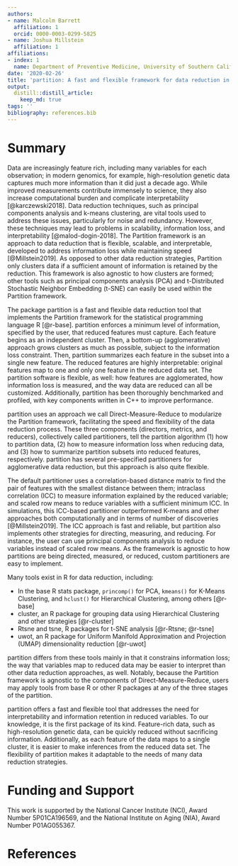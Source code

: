 ```yaml
---
authors:
- name: Malcolm Barrett
  affiliation: 1
  orcid: 0000-0003-0299-5825
- name: Joshua Millstein
  affiliation: 1
affiliations:
- index: 1
  name: Department of Preventive Medicine, University of Southern California
date: '2020-02-26'
title: 'partition: A fast and flexible framework for data reduction in R'
output:
  distill::distill_article:
    keep_md: true
tags: ''
bibliography: references.bib
---
```




# Summary 

Data are increasingly feature rich, including many variables for each observation; in modern genomics, for example, high-resolution genetic data captures much more information than it did just a decade ago. While improved measurements contribute immensely to science, they also increase computational burden and complicate interpretability [@karczewski2018]. Data reduction techniques, such as principal components analysis and k-means clustering, are vital tools used to address these issues, particularly for noise and redundancy. However, these techniques may lead to problems in scalability, information loss, and interpretability [@malod-dogin-2018]. The Partition framework is an approach to data reduction that is flexible, scalable, and interpretable, developed to address information loss while maintaining speed [@Millstein2019]. As opposed to other data reduction strategies, Partition only clusters data if a sufficient amount of information is retained by the reduction. This framework is also agnostic to how clusters are formed; other tools such as principal components analysis (PCA) and  t-Distributed Stochastic Neighbor Embedding (t-SNE) can easily be used within the Partition framework.

The package partition is a fast and flexible data reduction tool that implements the Partition framework for the statistical programming language R [@r-base]. partition enforces a minimum level of information, specified by the user, that reduced features must capture. Each feature begins as an independent cluster. Then, a bottom-up (agglomerative) approach grows clusters as much as possible, subject to the information loss constraint. Then, partition summarizes each feature in the subset into a single new feature. The reduced features are highly interpretable: original features map to one and only one feature in the reduced data set. The partition software is flexible, as well: how features are agglomerated, how information loss is measured, and the way data are reduced can all be customized. Additionally, partition has been thoroughly benchmarked and profiled, with key components written in C++ to improve performance.

partition uses an approach we call Direct-Measure-Reduce to modularize the Partition framework, facilitating the speed and flexibility of the data reduction process. These three components (directors, metrics, and reducers), collectively called partitioners, tell the partition algorithm (1) how to partition data, (2) how to measure information loss when reducing data, and (3) how to summarize partition subsets into reduced features, respectively. partition has several pre-specified partitioners for agglomerative data reduction, but this approach is also quite flexible. 

The default partitioner uses a correlation-based distance matrix to find the pair of features with the smallest distance between them; intraclass correlation (ICC) to measure information explained by the reduced variable; and scaled row means to reduce variables with a sufficient minimum ICC. In simulations, this ICC-based partitioner outperformed K-means and other approaches both computationally and in terms of number of discoveries [@Millstein2019]. The ICC approach is fast and reliable, but partition also implements other strategies for directing, measuring, and reducing. For instance, the user can use principal components analysis to reduce variables instead of scaled row means. As the framework is agnostic to how partitions are being directed, measured, or reduced, custom partitioners are easy to implement. 

Many tools exist in R for data reduction, including:

* In the base R stats package, `princomp()` for PCA, `kmeans()` for K-Means Clustering, and `hclust()` for Hierarchical Clustering, among others [@r-base]
* cluster, an R package for grouping data using Hierarchical Clustering and other strategies [@r-cluster]
* Rtsne and tsne, R packages for t-SNE analysis [@r-Rtsne; @r-tsne]
* uwot, an R package for Uniform Manifold Approximation and Projection (UMAP) dimensionality reduction [@r-uwot]

partition differs from these tools mainly in that it constrains information loss; the way that variables map to reduced data may be easier to interpret than other data reduction approaches, as well. Notably, because the Partition framework is agnostic to the components of Direct-Measure-Reduce, users may apply tools from base R or other R packages at any of the three stages of the partition. 

partition offers a fast and flexible tool that addresses the need for interpretability and information retention in reduced variables. To our knowledge, it is the first package of its kind. Feature-rich data, such as high-resolution genetic data, can be quickly reduced without sacrificing information. Additionally, as each feature of the data maps to a single cluster, it is easier to make inferences from the reduced data set. The flexibility of partition makes it adaptable to the needs of many data reduction strategies.

# Funding and Support

This work is supported by the National Cancer Institute (NCI), Award Number 5P01CA196569, and the National Institute on Aging (NIA), Award Number P01AG055367.

# References
